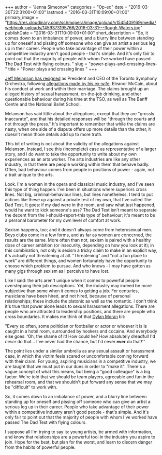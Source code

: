 +++
author = "Jenna Simeonov"
categories = "Op-ed"
date = "2016-03-30T22:31:00+01:00"
lastmod = "2016-03-31T10:09:00+01:00"
primary_image = "https://res.cloudinary.com/schmopera/image/upload/v1545409169/media/webhook-uploads/1459373195766/2016-03-31---Rough-Waters.jpg"
publishDate = "2016-03-31T10:09:00+01:00"
short_description = "So, it comes down to an imbalance of power, and a blurry line between standing up for oneself and pissing off someone who can give an artist a serious leg up in their career. People who take advantage of their power within a competitive industry aren&#039;t good people - that&#039;s simple. And it&#039;s only fair to point out that the majority of people with whom I&#039;ve worked have passed The Dad Test with flying colours. "
slug = "power-plays-and-crossing-lines-"
title = "Power plays and crossing lines "
+++

[Jeff Melanson has resigned](http://www.theglobeandmail.com/arts/music/toronto-symphony-orchestra-president-and-ceo-jeff-melanson-resigns/article29431208/) as President and CEO of the Toronto Symphony Orchestra, following [allegations made by his ex-wife](http://www.theglobeandmail.com/news/national/mccain-and-melanson-an-arts-world-marriage-unravels/article29204852/), Eleanor McCain, about his conduct at work and within their marriage. The claims brought up an alleged history of sexual harassment, on-the-job drinking, and other questionable behaviour during his time at the TSO, as well as The Banff Centre and the National Ballet School. 

Melanson has said little about the allegations, except that they are "grossly inaccurate", and that his detailed responses will be "through the courts and not through the press." It's important to remember that while the claims are nasty, when one side of a dispute offers up more details than the other, it doesn't mean those details add up to more truth. 

This bit of writing is not about the validity of the allegations against Melanson.  Instead, I see this (incomplete) case as representative of a larger story, and I do want to take the opportunity to write about my own experiences as an arts worker. The arts industries are like any other industry, in that there are people working within them that behave badly. Often, bad behaviour comes from people in positions of power - again, not a trait unique to the arts. 

Look. I'm a woman in the opera and classical music industry, and I've seen this type of thing happen. I've been in situations where superiors cross lines. Not big, criminal-behaviour lines, but lines nonetheless. I tend to put actions like these up against a private test of my own, that I've called The Dad Test. It goes: if my dad were in the room, and saw what just happened, would he want to kick someone's ass? The Dad Test isn't meant to separate the decent from the I-should-report-this type of behaviour; it's meant to be a personal barometer for my own level of comfort at work.

Sexism happens, too; and it doesn't always come from heterosexual men. Boys clubs come in a few forms, and as far as women are concerned, the results are the same. More often than not, sexism is paired with a healthy dose of career ambition (or insecurity, depending on how you look at it); in this combination, not only is sexism a tricky claim to make in an explicit way, it's actually not threatening at all. "Threatening" and "not a fun place to work" are different things, and women fortunately have the opportunity to choose which problem to pursue. And who knows - I may have gotten as many gigs through sexism as I perceive to have lost.

Like I said: the arts aren't unique when it comes to powerful people overstepping their job descriptions. Yet, the industry may indeed be more subjective than some when it comes to getting a job. For centuries, musicians have been hired, and not hired, because of personal relationships; these include the platonic as well as the romantic. I don't think it's true that power alone leads to sexual harassment allegations. There are people who are attracted to leadership positions, and there are people who cross boundaries. It makes me think of that [Dylan Moran](https://youtu.be/lpkiIaFv5As) bit:

"Every so often, some politician or footballer or actor or whoever it is is caught in a hotel room, surrounded by hookers and cocaine. And everybody else goes: 'Oh, the shame of it! How could he? How absolutely dreadful! I'd *never* do that... I've never had the chance, but I'd never ***ever*** do that!'"

The point lies under a similar umbrella as any sexual assault or harassment case, in which the victim feels scared or uncomfortable coming forward with their claim. For young, aspiring musicians in a competitive industry, we are taught that we must put in our dues in order to "make it". There's a vague concept of what this means, but being a "good colleague" is a big factor. We're told that we should be team players, agreeable and fun in the rehearsal room, and that we shouldn't put forward any sense that we may be "difficult" to work with. 

So, it comes down to an imbalance of power, and a blurry line between standing up for oneself and pissing off someone who can give an artist a serious leg up in their career. People who take advantage of their power within a competitive industry aren't good people - that's simple. And it's only fair to point out that the majority of people with whom I've worked have passed The Dad Test with flying colours. 

I suppose all I'm trying to say is: young artists, be armed with information, and know that relationships are a powerful tool in the industry you aspire to join. Hope for the best, but plan for the worst, and learn to discern danger from the habits of powerful people.
